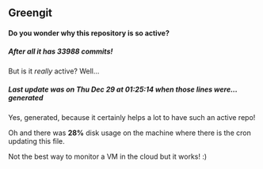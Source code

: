 ## Greengit

#### Do you wonder why this repository is so active?

##### After all it has 33988 commits!

But is it *really* active? Well...

##### Last update was on Thu Dec 29 at 01:25:14 when those lines were... generated

Yes, generated, because it certainly helps a lot to have such an active repo!

Oh and there was **28%** disk usage on the machine
where there is the cron updating this file.

Not the best way to monitor a VM in the cloud but it works! :)
